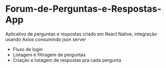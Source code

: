 # Forum-de-Perguntas-e-Respostas-App
Aplicativo de perguntas e respostas criado em React Native, integração usando Axios consumindo json server

- Fluxo de login
- Listagem e filtragem de perguntas
- Criação e listagem de respostas pra cada pergunta
